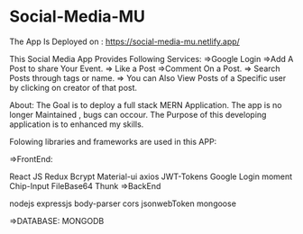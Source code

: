 # Social-Media-MU
The App Is Deployed on :   https://social-media-mu.netlify.app/

This Social Media App Provides Following Services:
=>Google Login
=>Add A Post to share Your Event.
=> Like a Post
=>Comment On a Post.
=> Search Posts through tags or name.
=> You can Also View Posts of a Specific user by clicking on creator of that post.


About:
The Goal is to deploy a full stack MERN Application.
The app is no longer Maintained , bugs can occour.
The Purpose of this developing application is to enhanced my skills.

Folowing libraries and frameworks are used in this APP:

=>FrontEnd:

React JS
Redux
Bcrypt
Material-ui
axios
JWT-Tokens
Google Login
moment
Chip-Input
FileBase64
Thunk
=>BackEnd

nodejs
expressjs
body-parser
cors
jsonwebToken
mongoose

=>DATABASE:
MONGODB

